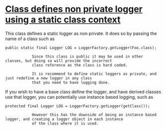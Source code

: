 # [Class defines non private logger using a static class context](http://fb-contrib.sourceforge.net/bugdescriptions.html#LO_NON_PRIVATE_STATIC_LOGGER)

This class defines a static logger as non private. It does so by passing the name of a
				class such as

    public static final Logger LOG = LoggerFactory.getLogger(Foo.class);

				Since this class is public it may be used in other classes, but doing so will provide the incorrect
				class reference as the class is hard coded.

				It is recommend to define static loggers as private, and just redefine a new logger in any class
				that you need to have logging done.

If you wish to have a base class define the logger, and have derived classes use that logger, you can
				potentially use instance based logging, such as

    protected final Logger LOG = LoggerFactory.getLogger(getClass());

				However this has the downside of being an instance based logger, and creating a logger object in each instance
				of the class where it is used.